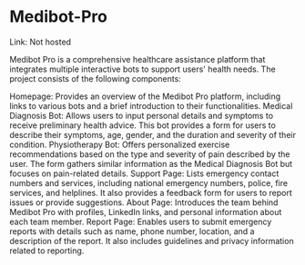 # Medibot-Pro

Link: Not hosted

Medibot Pro is a comprehensive healthcare assistance platform that integrates multiple interactive bots to support users' health needs. The project consists of the following components:

Homepage: Provides an overview of the Medibot Pro platform, including links to various bots and a brief introduction to their functionalities.
Medical Diagnosis Bot: Allows users to input personal details and symptoms to receive preliminary health advice. This bot provides a form for users to describe their symptoms, age, gender, and the duration and severity of their condition.
Physiotherapy Bot: Offers personalized exercise recommendations based on the type and severity of pain described by the user. The form gathers similar information as the Medical Diagnosis Bot but focuses on pain-related details.
Support Page: Lists emergency contact numbers and services, including national emergency numbers, police, fire services, and helplines. It also provides a feedback form for users to report issues or provide suggestions.
About Page: Introduces the team behind Medibot Pro with profiles, LinkedIn links, and personal information about each team member.
Report Page: Enables users to submit emergency reports with details such as name, phone number, location, and a description of the report. It also includes guidelines and privacy information related to reporting.